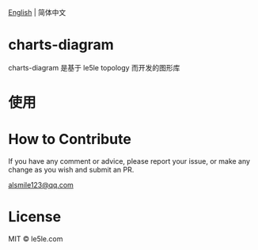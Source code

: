 [English](./README.md) | 简体中文

# charts-diagram

charts-diagram 是基于 le5le topology 而开发的图形库

# 使用

# How to Contribute

If you have any comment or advice, please report your issue, or make any change as you wish and submit an PR.

alsmile123@qq.com

# License

MIT © le5le.com
